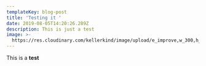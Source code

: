 ```yaml
---
templateKey: blog-post
title: 'Testing it '
date: 2019-08-05T14:20:26.289Z
description: This is just a test
image: >-
  https://res.cloudinary.com/kellerkind/image/upload/e_improve,w_300,h_600,c_thumb,g_auto/v1572457788/CD6V0251_vivien_portrait-panorama_gnqo2n.jpg
---
```

This is a **test**
